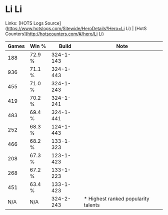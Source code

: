 # Li Li

Links: [HOTS Logs Source](https://www.hotslogs.com/Sitewide/HeroDetails?Hero=Li Li) | [HotS Counters](http://hotscounters.com/#/hero/Li Li)

Games  | Win %  | Build     | Note
-----  | -----  | -----     | ----
188    | 72.9 % | 324-1-143 | 
936    | 71.1 % | 324-1-443 | 
455    | 71.0 % | 324-1-243 | 
419    | 70.2 % | 324-1-241 | 
483    | 69.4 % | 324-1-441 | 
252    | 68.3 % | 124-1-443 | 
466    | 68.2 % | 133-1-323 | 
208    | 67.3 % | 123-1-423 | 
268    | 67.2 % | 133-1-223 | 
451    | 63.4 % | 133-1-423 | 
N/A    | N/A    | 324-2-243 | * Highest ranked popularity talents

